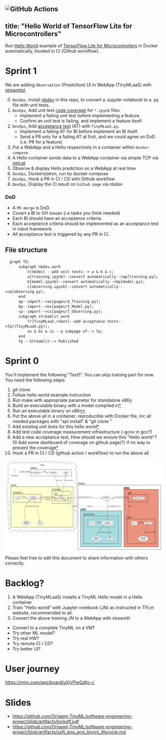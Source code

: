 ![GitHub Actions](https://github.com/Origami-TinyML/tflm_hello_world/workflows/CI/badge.svg)
---
title: "Hello World of TensorFlow Lite for Microcontrollers"
---
Run [Hello World](https://github.com/tensorflow/tflite-micro/tree/main/tensorflow/lite/micro/examples/hello_world)
example of [TensorFlow Lite for Microcontrollers](https://www.tensorflow.org/lite/microcontrollers/get_started_low_level)
in Docker automatically, hooked in CI (Github workflow).

#  Sprint 1
We are adding `Observation` (Prediction) UI in WebApp (TinyMLaaS) with [streamlist](https://streamlit.io/).

0. `DevOps`, Install [nbdev](https://nbdev.fast.ai/) in this repo, to convert a Jupyter notebook to a .py file with unit tests.
1. `DevOps`, Add unit test [code coverage](https://forums.fast.ai/t/nbdev-code-coverage-n-tests/73993) for `*.ipynb` files.
   - Implement a failing unit test before implementing a feature.
   - Confirm an unit test is failing, and implement a feature itself.
2. `DevOps`, Add [acceptance test](https://blog.devgenius.io/testing-streamlit-a1f1fd48ce8f) (AT) with `TinyMLaaS.py`.
   - Implement a failing AT for BI before implement an BI itself.
   - Send a PR only for a failing AT at first, and we could agree on DoD (i.e. PR for a feature)
4. Put a WebApp and a Hello respectively in a container within `docker-compose`
5. A Hello container sends data to a WebApp container via simple TCP via [netcat](https://quickref.me/nc)
7. Observe & display Hello prediction on a WebApp at real time
9. `DevOps`, Dockerization, run by docker-compose
10. `DevOps`, Hook a PR in CI / CD with Github workflow
11. `DevOps`, Display the CI result on `Github page` via nbdev

### DoD
- A `PR merge` is DoD.
- Covert a BI to GH issues (i.e tasks you think needed)
- Each BI should have an acceptance criteria.
- Each acceptance criteria should be implemented as an acceptance test in robot framework.
- All acceptance test is triggered by any PR in CI.

## File structure
```mermaid
  graph TD;
      subgraph nbdev_work
          n(nbdev) --add unit tests--> a & b & c;
          a[training.ipynb]--convert automatically-->ap[training.py];
          b[model.ipynb]--convert automatically-->bp[model.py];
          c[observing.ipynb]--convert automatically-->cp[observing.py];
      end
      ap--import-->as[pages/4_Training.py];
      bp--import-->bs[pages/3_Model.py];
      cp--import-->cs[pages/7_Observing.py];
      subgraph streamlit_work
          Tr[TinyMLaaS.robot]--add acceptance tests-->Tp((TinyMLaaS.py));
          as & bs & cs --a subpage of--> Tp;
      end
      Tp --Streamlit--> Published
```
  

# Sprint 0
You'll implement the following "Test1".
You can skip training part for now. You need the following steps:

1. git clone <TensorFlow repo>
2. Follow hello world example instruction
3. Run make with appropriate parameter for standalone x86[*](https://www.tensorflow.org/lite/microcontrollers/library#generate_projects_for_other_platforms)
4. Build an executable binary with a model compiled in[*](https://github.com/ehirdoy/tflm)
5. Run an executable binary on x86[*](https://www.tensorflow.org/lite/microcontrollers/library#build_binaries)[*](https://asciinema.org/a/552162)
6. Put the above all in a container, reproducible with Docker file, inc all needed packages with "apt install" & "git clone <TensorFlow repo>" 
7. Add existing unit tests for this hello world[*](https://www.tensorflow.org/lite/microcontrollers/library#run_the_tests)
8. Add test code coverage measurement infrastructure (-gcov in gcc?)
9. Add a new acceptance test, How should we ensure this "Hello world"?
10 Add some dashboard of coverage on github page(?) if no way to present the coverage[*](https://quarto.org/docs/publishing/github-pages.html)
11. Hook a PR in CI / CD (github action / workflow) to run the above all

![](tdd.png)

Please feel free to edit this document to share information with others correctly.

# Backlog?
1. A WebApp (TinyMLaaS) installs a TinyML Hello model in a Hello container  
2. Train "Hello world" with Jupyter notebook (JN) as instructed in TFLm website, recommended to all.
3. Convert the above training JN to a WebApp with streamlit
- Convert to a complete TinyML on a VM?  
- Try other ML model?
- Try real HW?
- Try remote CI / CD?
- Try better UI?

   
# User journey
https://miro.com/app/board/uXjVPwQdIjc=/

   
# Slides
- https://github.com/Origami-TinyML/software-engineering-project/blob/artifacts/kickoff.pdf
- https://github.com/Origami-TinyML/software-engineering-project/blob/artifacts/soft_eng_proj_tinyml_lifecycle.md
